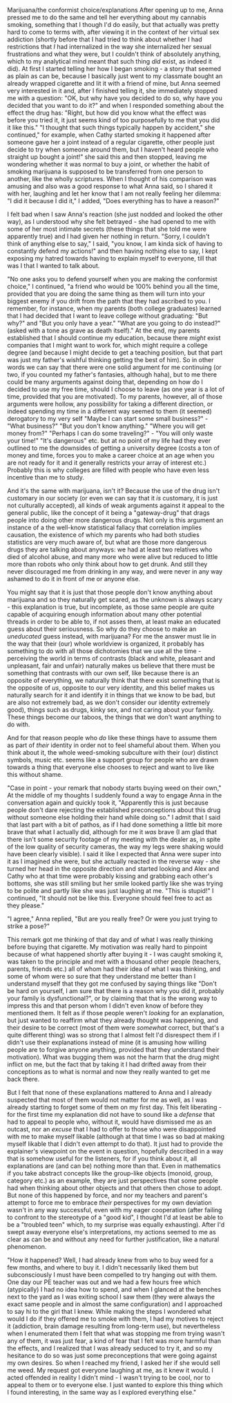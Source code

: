 Marijuana/the conformist choice/explanations
After opening up to me, Anna pressed me to do the same and tell her everything about my cannabis smoking, something that I though I'd do easily, but that actually was pretty hard to come to terms with, after viewing it in the context of her virtual sex addiction (shortly before that I had tried to think about whether I had restrictions that *I* had internalized in the way she internalized her sexual frustrations and what they were, but I couldn't think of absolutely anything, which to my analytical mind meant that such thing *did* exist, as indeed it did). At first I started telling her how I began smoking - a story that seemed as plain as can be, because I basically just went to my classmate bought an already wrapped cigarette and lit it with a friend of mine, but Anna seemed very interested in it and, after I finished telling it, she immediately stopped me with a question: "OK, but why have you decided to do so, why have you decided that you want to do it?" and when I responded something about the effect the drug has: "Right, but how did you know what the effect was before you tried it, it just seems kind of too purposefully to me that you did it like this." "I thought that such things typically happen by accident," she continued," for example, when Cathy started smoking it happened after someone gave her a joint instead of a regular cigarette, other people just decide to try when someone around them, but I haven't heard people who straight up bought a joint!" she said this and then stopped, leaving me wondering whether it was normal to buy a joint, or whether the habit of smoking marijuana is supposed to be transferred from one person to another, like the wholly scriptures. When I thought of his comparison was amusing and also was a good response to what Anna said, so I shared it with her, laughing and let her know that I am not really feeling her dilemma: "I did it because I did it," I added, "Does everything has to have a reason?"

I felt bad when I saw Anna's reaction (she just nodded and looked the other way), as I understood why she felt betrayed - she had opened to me with some of her most intimate secrets (these things that she told me were apparently true) and I had given her nothing in return. "Sorry, I couldn't think of anything else to say," I said, "you know, I am kinda sick of having to constantly defend my actions!" and then having nothing else to say, I kept exposing my hatred towards having to explain myself to everyone, till that was I that I wanted to talk about.

"No one asks you to defend yourself when you are making the conformist choice," I continued, "a friend who would be 100% behind you all the time, provided that you are doing the same thing as them will turn into your biggest enemy if you drift from the path that they had ascribed to you. I remember, for instance, when my parents (both college graduates) learned that I had decided that I want to leave college without graduating: "But why?" and "But you only have a year." "What are you going to do instead?" (asked with a tone as grave as death itself)." At the end, my parents established that I should continue my education, because there *might* exist companies that I might want to work for, which might require a college degree (and because I might decide to get a teaching position, but that part was just my father's wishful thinking getting the best of him). So in other words we can say that there were one solid argument for me continuing (or two, if you counted my father's fantasies, although haha), but to me there could be many arguments against doing that, depending on how do I decided to use my free time, should I choose to leave (as one year is a lot of time, provided that you are motivated). To my parents, however, all of those arguments were hollow, any possibility for taking a different direction, or indeed spending my time in a different way seemed to them (it seemed) derogatory to my very self "Maybe I can start some small business?" - "What business?" "But you don't know anything." "Where you will get money from?" "Perhaps I can do some traveling?" - "You will only waste your time!" "It's dangerous" etc. but at no point of my life had they ever outlined to me the downsides of getting a university degree (costs a ton of money and time, forces you to make a career choice at an age when you are not ready for it and it generally restricts your array of interest etc.) Probably this is why colleges are filled with people who have even less incentive than me to study.

And it's the same with marijuana, isn't it? Because the use of the drug isn't customary in our society (or even we can say that it *is* customary, it is just not culturally accepted), all kinds of weak arguments against it appeal to the general public, like the concept of it being a "gateway-drug" that drags people into doing other more dangerous drugs. Not only is this argument an instance of a the well-know statistical fallacy that correlation implies causation, the existence of which my parents who had both studies statistics are very much aware of, but what are those more dangerous drugs they are talking about anyways: we had at least two relatives who died of alcohol abuse, and many more who were alive but reduced to little more than robots who only think about how to get drunk. And still they never discouraged me from drinking in any way, and were never in any way ashamed to do it in front of me or anyone else.

You might say that it is just that those people don't know anything about marijuana and so they naturally get scared, as the unknown is always scary - this explanation is true, but incomplete, as those same people are quite capable of acquiring enough information about many other potential threads in order to be able to, if not asses them, at least make an educated guess about their seriousness. So why do they choose to make an *uneducated* guess instead, with marijuana? For me the answer must lie in the way that their (our) whole worldview is organized, it probably has something to do with all those dichotomies that we use all the time - perceiving the world in terms of contrasts (black and white, pleasant and unpleasant, fair and unfair) naturally makes us believe that there must be something that contrasts with our own self, like because there is an opposite of everything, we naturally think that there exist something that is the opposite of *us*, opposite to our very identity, and this belief makes us naturally search for it and identify it in things that we know to be bad, but are also not extremely bad, as we don't consider our identity extremely good), things such as drugs, kinky sex, and not caring about your family. These things become our taboos, the things that we don't want anything to do with. 

And for that reason people who *do* like these things have to assume them as part of *their* identity in order not to feel shameful about them. When you think about it, the whole weed-smoking subculture with their (our) distinct symbols, music etc. seems like a support group for people who are drawn towards a thing that everyone else chooses to reject and want to live like this without shame. 

"Case in point - your remark that nobody starts buying weed on their own," At the middle of my thoughts I suddenly found a way to engage Anna in the conversation again and quickly took it, "Apparently this is just because people don't dare rejecting the established preconceptions about this drug without someone else holding their hand while doing so." I admit that I said that last part with a bit of pathos, as if I had done something a little bit more brave that what I actually did, although for me it *was* brave (I am glad that there isn't some security footage of my meeting with the dealer as, in spite of the low quality of security cameras, the way my legs were shaking would have been clearly visible). I said it like I expected that Anna were super into it as I imagined she were, but she actually reacted in the reverse way - she turned her head in the opposite direction and started looking and Alex and Cathy who at that time were probably kissing and grabbing each other's bottoms, she was still smiling but her smile looked partly like she was trying to be polite and partly like she was just laughing at me. "This is stupid!" I continued, "It should not be like this. Everyone should feel free to act as they please."

"I agree," Anna replied, "But are you really free? Or were you just trying to strike a pose?"

This remark got me thinking of that day and of what I was really thinking before buying that cigarette. My motivation was really hard to pinpoint because of what happened shortly after buying it - I was caught smoking it, was taken to the principle and met with a thousand other people (teachers, parents, friends etc.) all of whom had their idea of what I was thinking, and some of whom were so sure that they understand me better than I understand myself that they got me confused by saying things like "Don't be hard on yourself, I am sure that there is a reason why you did it, probably your family is dysfunctional?", or by claiming that that is the wrong way to impress this and that person whom I didn't even know of before they mentioned them. It felt as if those people weren't *looking* for an explanation, but just wanted to reaffirm what they already thought was happening, and their desire to be correct (most of them were *somewhat* correct, but that's a quite different thing) was so strong that I almost felt I'd disrespect them if I didn't use their explanations instead of mine (it is amusing how willing people are to forgive anyone anything, provided that they understand their motivation). What was bugging them was not the harm that the drug might inflict on me, but the fact that by taking it I had drifted away from their conceptions as to what is normal and now they really wanted to get me back there.

But I felt that none of these explanations mattered to Anna and I already suspected that most of them would not matter for me as well, as I was already starting to forget some of them on my first day. This felt liberating - for the first time my explanation did not have to sound like a *defense* that had to appeal to people who, without it, would have dismissed me as an outcast, nor an *excuse* that I had to offer to those who were disappointed with me to make myself likable (although at that time I was so bad at making myself likable that I didn't even attempt to do that). It just had to provide the explainer's viewpoint on the event in question, hopefully described in a way that is somehow useful for the listeners, for if you think about it, all explanations are (and can be) nothing more than that. Even in mathematics if you take abstract concepts like the group-like objects (monoid, group, category etc.) as an example, they are just perspectives that some people had when thinking about other objects and that others then chose to adopt. But none of this happened by force, and nor my teachers and parent's attempt to force me to embrace *their* perspectives for my own deviation wasn't in any way successful, even with my eager cooperation (after failing to confront to the stereotype of a "good kid", I thought I'd at least be able to be a "troubled teen" which, to my surprise was equally exhausting). After I'd swept away everyone else's interpretations, my actions seemed to me as clear as can be and without any need for further justification, like a natural phenomenon.

"How it happened? Well, I had already knew from who to buy weed for a few months, and where to buy it. I didn't necessarily liked them but subconsciously I must have been compelled to try hanging out with them. One day our PE teacher was out and we had a few hours free which  (atypically) I had no idea how to spend, and when I glanced at the benches next to the yard as I was exiting school I saw them (they were always the exact same people and in almost the same configuration) and I approached to say hi to the girl that I knew. While making the steps I wondered what would I do if they offered me to smoke with them, I had my motives to reject it (addiction, brain damage resulting from long-term use), but nevertheless when I enumerated them I felt that what was stopping me from trying wasn't any of them, it was just fear, a kind of fear that I felt was more harmful than the effects, and I realized that I was already seduced to try it, and so my hesitance to do so was just some preconceptions that were going against my own desires. So when I reached my friend, I asked her if she would sell me weed. My request got everyone laughing at me, as it knew it would. I acted offended in reality I didn't mind - I wasn't trying to be cool, nor to appeal to them or to everyone else. I just wanted to explore this thing which I found interesting, in the same way as I explored everything else."

